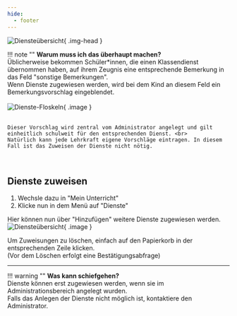 ```yaml
---
hide:
  - footer
---
```



![Diensteübersicht](../../img/02_Schritt_für_Schritt/dienste.png){ .img-head }

!!! note ""
    **Warum muss ich das überhaupt machen?**<br>
    Üblicherweise bekommen Schüler*innen, die einen Klassendienst übernommen haben, auf ihrem Zeugnis eine entsprechende Bemerkung in das Feld "sonstige Bemerkungen". <br>
    Wenn Dienste zugewiesen werden, wird bei dem Kind an diesem Feld ein Bemerkungsvorschlag eingeblendet.
    <br><br>
    ![Dienste-Floskeln](../../img/02_Schritt_für_Schritt/dienste_floskeln.gif){ .image }
    <br><br>

    Dieser Vorschlag wird zentral vom Administrator angelegt und gilt einheitlich schulweit für den entsprechenden Dienst. <br>
    Natürlich kann jede Lehrkraft eigene Vorschläge eintragen. In diesem Fall ist das Zuweisen der Dienste nicht nötig. 
<br>

## Dienste zuweisen

1. Wechsle dazu in "Mein Unterricht" <br>
2. Klicke nun in dem Menü auf "Dienste"<br>

Hier können nun über "Hinzufügen" weitere Dienste zugewiesen werden. <br>
![Diensteübersicht](../../img/02_Schritt_für_Schritt/dienste_zuweisen.png){ .image }

Um Zuweisungen zu löschen, einfach auf den Papierkorb in der entsprechenden Zeile klicken. <br>
(Vor dem Löschen erfolgt eine Bestätigungsabfrage)

<hr>

!!! warning ""
    **Was kann schiefgehen?** <br>
    Dienste können erst zugewiesen werden, wenn sie im Administrationsbereich angelegt wurden. <br>
    Falls das Anlegen der Dienste nicht möglich ist, kontaktiere den Administrator.